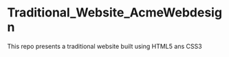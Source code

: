# Traditional_Website_AcmeWebdesign

This repo presents a traditional website built using HTML5 ans CSS3

